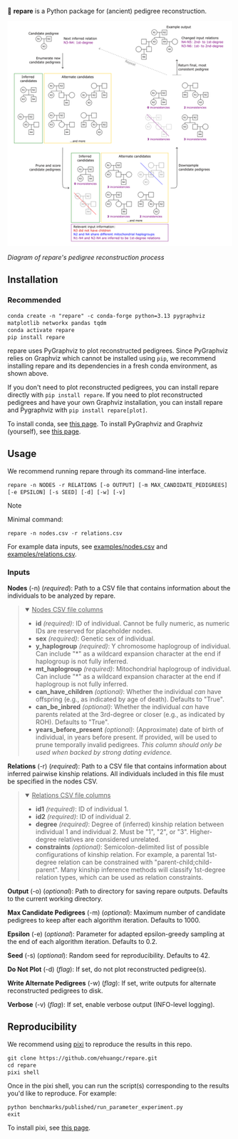 :evergreen_tree: **repare** is a Python package for (ancient) pedigree reconstruction.

<img src="examples/algorithm_diagram.png" alt="Reconstruction Process Diagram" width="600" />

*Diagram of repare's pedigree reconstruction process*

## Installation

### Recommended
```
conda create -n "repare" -c conda-forge python=3.13 pygraphviz matplotlib networkx pandas tqdm
conda activate repare
pip install repare
```
repare uses PyGraphviz to plot reconstructed pedigrees. Since PyGraphviz relies on Graphviz which cannot be installed using `pip`, we recommend installing repare and its dependencies in a fresh conda environment, as shown above.

If you don't need to plot reconstructed pedigrees, you can install repare directly with `pip install repare`. If you need to plot reconstructed pedigrees and have your own Graphviz installation, you can install repare and Pygraphviz with `pip install repare[plot]`.

To install conda, see [this page](https://www.anaconda.com/docs/getting-started/miniconda/install). To install PyGraphviz and Graphviz (yourself), see [this page](https://pygraphviz.github.io/documentation/stable/install.html).


## Usage

We recommend running repare through its command-line interface.
```
repare -n NODES -r RELATIONS [-o OUTPUT] [-m MAX_CANDIDATE_PEDIGREES] [-e EPSILON] [-s SEED] [-d] [-w] [-v]
```

> [!NOTE]
> Minimal command:
> ```
> repare -n nodes.csv -r relations.csv
> ```
> For example data inputs, see [examples/nodes.csv](examples/nodes.csv) and [examples/relations.csv](examples/relations.csv).

### Inputs
**Nodes** (-n) (*required*): Path to a CSV file that contains information about the individuals to be analyzed by repare. 

<blockquote><details open>
  <summary><ins>Nodes CSV file columns</ins></summary>

  - **id** *(required)*: ID of individual. Cannot be fully numeric, as numeric IDs are reserved for placeholder nodes.
  - **sex** *(required)*: Genetic sex of individual.
  - **y_haplogroup** *(required)*: Y chromosome haplogroup of individual. Can include "*" as a wildcard expansion character at the end if haplogroup is not fully inferred.
  - **mt_haplogroup** *(required)*: Mitochondrial haplogroup of individual. Can include "*" as a wildcard expansion character at the end if haplogroup is not fully inferred.
  - **can_have_children** *(optional)*: Whether the individual *can* have offspring (e.g., as indicated by age of death). Defaults to "True".
  - **can_be_inbred** *(optional)*: Whether the individual *can* have parents related at the 3rd-degree or closer (e.g., as indicated by ROH). Defaults to "True".
  - **years_before_present** *(optional)*: (Approximate) date of birth of individual, in years before present. If provided, will be used to prune temporally invalid pedigrees. *This column should only be used when backed by strong dating evidence.*
</details></blockquote>

**Relations** (-r) (*required*): Path to a CSV file that contains information about inferred pairwise kinship relations. All individuals included in this file must be specified in the nodes CSV.

<blockquote><details open>
  <summary><ins>Relations CSV file columns</ins></summary>

  - **id1** *(required)*: ID of individual 1.
  - **id2** *(required)*: ID of individual 2.
  - **degree** *(required)*: Degree of (inferred) kinship relation between individual 1 and individual 2. Must be "1", "2", or "3". Higher-degree relatives are considered unrelated.
  - **constraints** *(optional)*: Semicolon-delimited list of possible configurations of kinship relation. For example, a parental 1st-degree relation can be constrained with "parent-child;child-parent". Many kinship inference methods will classify 1st-degree relation types, which can be used as relation constraints.
</details></blockquote>

**Output** (-o) (*optional*): Path to directory for saving repare outputs. Defaults to the current working directory.

**Max Candidate Pedigrees** (-m) (*optional*): Maximum number of candidate pedigrees to keep after each algorithm iteration. Defaults to 1000.

**Epsilon** (-e) (*optional*): Parameter for adapted epsilon-greedy sampling at the end of each algorithm iteration. Defaults to 0.2.

**Seed** (-s) (*optional*): Random seed for reproducibility. Defaults to 42.

**Do Not Plot** (-d) (*flag*): If set, do not plot reconstructed pedigree(s).

**Write Alternate Pedigrees** (-w) (*flag*): If set, write outputs for alternate reconstructed pedigrees to disk.

**Verbose** (-v) (*flag*): If set, enable verbose output (INFO-level logging).

## Reproducibility
We recommend using [pixi](https://pixi.sh/) to reproduce the results in this repo.
```
git clone https://github.com/ehuangc/repare.git
cd repare
pixi shell
```

Once in the pixi shell, you can run the script(s) corresponding to the results you'd like to reproduce. For example:
```
python benchmarks/published/run_parameter_experiment.py
exit
```
To install pixi, see [this page](https://pixi.sh/latest/installation/).
